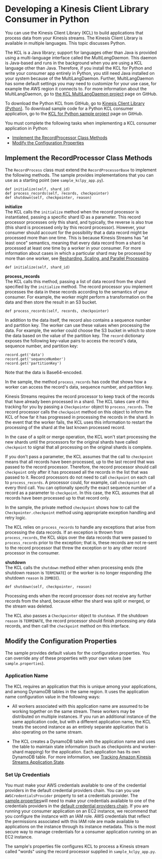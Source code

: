 # Developing a Kinesis Client Library Consumer in Python<a name="kinesis-record-processor-implementation-app-py"></a>

You can use the Kinesis Client Library \(KCL\) to build applications that process data from your Kinesis streams\. The Kinesis Client Library is available in multiple languages\. This topic discusses Python\.

The KCL is a Java library; support for languages other than Java is provided using a multi\-language interface called the *MultiLangDaemon*\. This daemon is Java\-based and runs in the background when you are using a KCL language other than Java\. Therefore, if you install the KCL for Python and write your consumer app entirely in Python, you still need Java installed on your system because of the MultiLangDaemon\. Further, MultiLangDaemon has some default settings you may need to customize for your use case, for example the AWS region it connects to\. For more information about the MultiLangDaemon, go to [the KCL MultiLangDaemon project](https://github.com/awslabs/amazon-kinesis-client/tree/master/src/main/java/com/amazonaws/services/kinesis/multilang) page on GitHub\.

To download the Python KCL from GitHub, go to [Kinesis Client Library \(Python\)](https://github.com/awslabs/amazon-kinesis-client-python)\. To download sample code for a Python KCL consumer application, go to the [KCL for Python sample project](https://github.com/awslabs/amazon-kinesis-client-python/tree/master/samples) page on GitHub\.

You must complete the following tasks when implementing a KCL consumer application in Python:


+ [Implement the RecordProcessor Class Methods](#kinesis-record-processor-implementation-interface-py)
+ [Modify the Configuration Properties](#kinesis-record-processor-initialization-py)

## Implement the RecordProcessor Class Methods<a name="kinesis-record-processor-implementation-interface-py"></a>

The `RecordProcess` class must extend the `RecordProcessorBase` to implement the following methods\. The sample provides implementations that you can use as a starting point \(see `sample_kclpy_app.py`\)\.

```
def initialize(self, shard_id)
def process_records(self, records, checkpointer)
def shutdown(self, checkpointer, reason)
```

**initialize**  
 The KCL calls the `initialize` method when the record processor is instantiated, passing a specific shard ID as a parameter\. This record processor processes only this shard, and typically, the reverse is also true \(this shard is processed only by this record processor\)\. However, your consumer should account for the possibility that a data record might be processed more than one time\. This is because Kinesis Streams has "at least once" semantics, meaning that every data record from a shard is processed at least one time by a worker in your consumer\. For more information about cases in which a particular shard may be processed by more than one worker, see [Resharding, Scaling, and Parallel Processing](kinesis-record-processor-scaling.md)\.

```
def initialize(self, shard_id)
```

**process\_records**  
 The KCL calls this method, passing a list of data record from the shard specified by the `initialize` method\. The record processor you implement processes the data in these records according to the semantics of your consumer\. For example, the worker might perform a transformation on the data and then store the result in an S3 bucket\.

```
def process_records(self, records, checkpointer) 
```

In addition to the data itself, the record also contains a sequence number and partition key\. The worker can use these values when processing the data\. For example, the worker could choose the S3 bucket in which to store the data based on the value of the partition key\. The `record` dictionary exposes the following key\-value pairs to access the record's data, sequence number, and partition key:

```
record.get('data')
record.get('sequenceNumber')
record.get('partitionKey')
```

Note that the data is Base64\-encoded\.

In the sample, the method `process_records` has code that shows how a worker can access the record's data, sequence number, and partition key\.

Kinesis Streams requires the record processor to keep track of the records that have already been processed in a shard\. The KCL takes care of this tracking for you by passing a `Checkpointer` object to `process_records`\. The record processor calls the `checkpoint` method on this object to inform the KCL of how far it has progressed in processing the records in the shard\. In the event that the worker fails, the KCL uses this information to restart the processing of the shard at the last known processed record\.

In the case of a split or merge operation, the KCL won't start processing the new shards until the processors for the original shards have called `checkpoint` to signal that all processing on the original shards is complete\.

If you don't pass a parameter, the KCL assumes that the call to `checkpoint` means that all records have been processed, up to the last record that was passed to the record processor\. Therefore, the record processor should call `checkpoint` only after it has processed all the records in the list that was passed to it\. Record processors do not need to call `checkpoint` on each call to `process_records`\. A processor could, for example, call `checkpoint` on every third call\. You can optionally specify the exact sequence number of a record as a parameter to `checkpoint`\. In this case, the KCL assumes that all records have been processed up to that record only\.

In the sample, the private method `checkpoint` shows how to call the `Checkpointer.checkpoint` method using appropriate exception handling and retry logic\.

The KCL relies on `process_records` to handle any exceptions that arise from processing the data records\. If an exception is thrown from `process_records`, the KCL skips over the data records that were passed to `process_records` prior to the exception; that is, these records are not re\-sent to the record processor that threw the exception or to any other record processor in the consumer\.

**shutdown**  
 The KCL calls the `shutdown` method either when processing ends \(the shutdown reason is `TERMINATE`\) or the worker is no longer responding \(the shutdown `reason` is `ZOMBIE`\)\.

```
def shutdown(self, checkpointer, reason)
```

Processing ends when the record processor does not receive any further records from the shard, because either the shard was split or merged, or the stream was deleted\.

 The KCL also passes a `Checkpointer` object to `shutdown`\. If the shutdown `reason` is `TERMINATE`, the record processor should finish processing any data records, and then call the `checkpoint` method on this interface\.

## Modify the Configuration Properties<a name="kinesis-record-processor-initialization-py"></a>

The sample provides default values for the configuration properties\. You can override any of these properties with your own values \(see `sample.properties`\)\.

### Application Name<a name="kinesis-record-processor-application-name-py"></a>

The KCL requires an application that this is unique among your applications, and among DynamoDB tables in the same region\. It uses the application name configuration value in the following ways:

+ All workers associated with this application name are assumed to be working together on the same stream\. These workers may be distributed on multiple instances\. If you run an additional instance of the same application code, but with a different application name, the KCL treats the second instance as an entirely separate application that is also operating on the same stream\.

+ The KCL creates a DynamoDB table with the application name and uses the table to maintain state information \(such as checkpoints and worker\-shard mapping\) for the application\. Each application has its own DynamoDB table\. For more information, see [Tracking Amazon Kinesis Streams Application State](kinesis-record-processor-ddb.md)\.

### Set Up Credentials<a name="kinesis-record-processor-creds-py"></a>

You must make your AWS credentials available to one of the credential providers in the default credential providers chain\. You can you use `AWSCredentialsProvider` property to set a credentials provider\. The [sample\.properties](https://github.com/awslabs/amazon-kinesis-client-python/blob/master/samples/sample.properties)will need to make your credentials available to one of the credentials providers in the [default credential providers chain](http://docs.aws.amazon.com/AWSJavaSDK/latest/javadoc/com/amazonaws/auth/DefaultAWSCredentialsProviderChain.html)\. If you are running your consumer application on an EC2 instance, we recommend that you configure the instance with an IAM role\. AWS credentials that reflect the permissions associated with this IAM role are made available to applications on the instance through its instance metadata\. This is the most secure way to manage credentials for a consumer application running on an EC2 instance\.

The sample's properties file configures KCL to process a Kinesis stream called "words" using the record processor supplied in `sample_kclpy_app.py`\. 